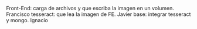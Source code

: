 Front-End: carga de archivos y que escriba la imagen en un volumen. Francisco
tesseract: que lea la imagen de FE. Javier
base: integrar tesseract y mongo. Ignacio